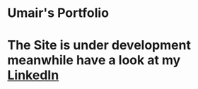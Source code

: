 # Umair's Portfolio
# The Site is under development meanwhile have a look at my [LinkedIn](https://www.linkedin.com/in/umairahmad-ua/) 


